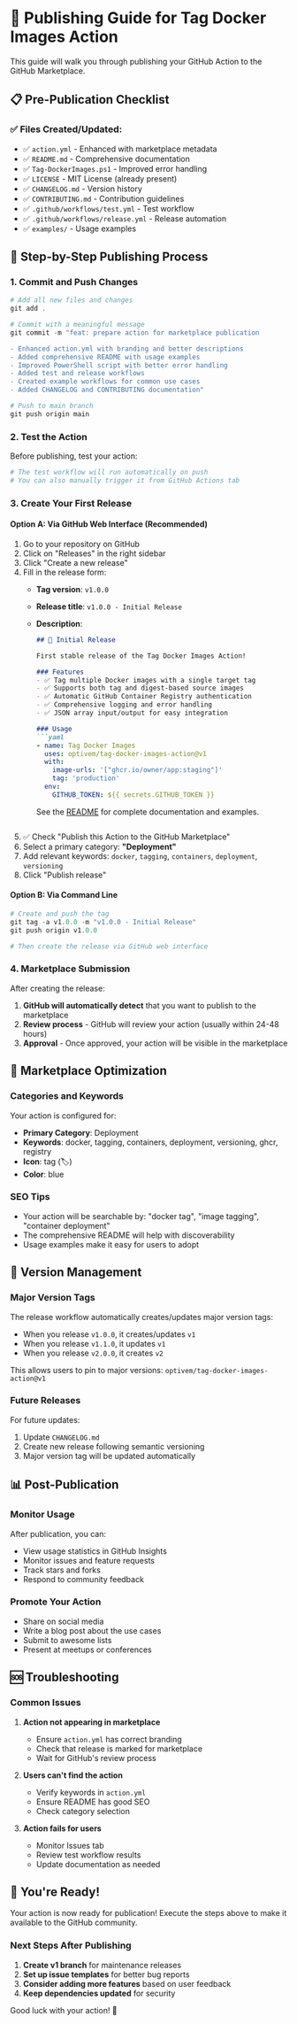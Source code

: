 # 🚀 Publishing Guide for Tag Docker Images Action

This guide will walk you through publishing your GitHub Action to the GitHub Marketplace.

## 📋 Pre-Publication Checklist

### ✅ Files Created/Updated:
- ✅ `action.yml` - Enhanced with marketplace metadata
- ✅ `README.md` - Comprehensive documentation
- ✅ `Tag-DockerImages.ps1` - Improved error handling
- ✅ `LICENSE` - MIT License (already present)
- ✅ `CHANGELOG.md` - Version history
- ✅ `CONTRIBUTING.md` - Contribution guidelines
- ✅ `.github/workflows/test.yml` - Test workflow
- ✅ `.github/workflows/release.yml` - Release automation
- ✅ `examples/` - Usage examples

## 🔧 Step-by-Step Publishing Process

### 1. Commit and Push Changes

```powershell
# Add all new files and changes
git add .

# Commit with a meaningful message
git commit -m "feat: prepare action for marketplace publication

- Enhanced action.yml with branding and better descriptions
- Added comprehensive README with usage examples
- Improved PowerShell script with better error handling
- Added test and release workflows
- Created example workflows for common use cases
- Added CHANGELOG and CONTRIBUTING documentation"

# Push to main branch
git push origin main
```

### 2. Test the Action

Before publishing, test your action:

```powershell
# The test workflow will run automatically on push
# You can also manually trigger it from GitHub Actions tab
```

### 3. Create Your First Release

#### Option A: Via GitHub Web Interface (Recommended)

1. Go to your repository on GitHub
2. Click on "Releases" in the right sidebar
3. Click "Create a new release"
4. Fill in the release form:
   - **Tag version**: `v1.0.0`
   - **Release title**: `v1.0.0 - Initial Release`
   - **Description**:
     ```markdown
     ## 🎉 Initial Release
     
     First stable release of the Tag Docker Images Action!
     
     ### Features
     - ✅ Tag multiple Docker images with a single target tag
     - ✅ Supports both tag and digest-based source images
     - ✅ Automatic GitHub Container Registry authentication
     - ✅ Comprehensive logging and error handling
     - ✅ JSON array input/output for easy integration
     
     ### Usage
     ```yaml
     - name: Tag Docker Images
       uses: optivem/tag-docker-images-action@v1
       with:
         image-urls: '["ghcr.io/owner/app:staging"]'
         tag: 'production'
       env:
         GITHUB_TOKEN: ${{ secrets.GITHUB_TOKEN }}
     ```
     
     See the [README](https://github.com/optivem/tag-docker-images-action/blob/main/README.md) for complete documentation and examples.
     ```
5. ✅ Check "Publish this Action to the GitHub Marketplace"
6. Select a primary category: **"Deployment"**
7. Add relevant keywords: `docker`, `tagging`, `containers`, `deployment`, `versioning`
8. Click "Publish release"

#### Option B: Via Command Line

```powershell
# Create and push the tag
git tag -a v1.0.0 -m "v1.0.0 - Initial Release"
git push origin v1.0.0

# Then create the release via GitHub web interface
```

### 4. Marketplace Submission

After creating the release:

1. **GitHub will automatically detect** that you want to publish to the marketplace
2. **Review process** - GitHub will review your action (usually within 24-48 hours)
3. **Approval** - Once approved, your action will be visible in the marketplace

## 🎯 Marketplace Optimization

### Categories and Keywords

Your action is configured for:
- **Primary Category**: Deployment
- **Keywords**: docker, tagging, containers, deployment, versioning, ghcr, registry
- **Icon**: tag (🏷️)
- **Color**: blue

### SEO Tips

- Your action will be searchable by: "docker tag", "image tagging", "container deployment"
- The comprehensive README will help with discoverability
- Usage examples make it easy for users to adopt

## 🔄 Version Management

### Major Version Tags

The release workflow automatically creates/updates major version tags:
- When you release `v1.0.0`, it creates/updates `v1`
- When you release `v1.1.0`, it updates `v1`
- When you release `v2.0.0`, it creates `v2`

This allows users to pin to major versions: `optivem/tag-docker-images-action@v1`

### Future Releases

For future updates:

1. Update `CHANGELOG.md`
2. Create new release following semantic versioning
3. Major version tag will be updated automatically

## 📊 Post-Publication

### Monitor Usage

After publication, you can:
- View usage statistics in GitHub Insights
- Monitor issues and feature requests
- Track stars and forks
- Respond to community feedback

### Promote Your Action

- Share on social media
- Write a blog post about the use cases
- Submit to awesome lists
- Present at meetups or conferences

## 🆘 Troubleshooting

### Common Issues

1. **Action not appearing in marketplace**
   - Ensure `action.yml` has correct branding
   - Check that release is marked for marketplace
   - Wait for GitHub's review process

2. **Users can't find the action**
   - Verify keywords in `action.yml`
   - Ensure README has good SEO
   - Check category selection

3. **Action fails for users**
   - Monitor Issues tab
   - Review test workflow results
   - Update documentation as needed

## 🎉 You're Ready!

Your action is now ready for publication! Execute the steps above to make it available to the GitHub community.

### Next Steps After Publishing

1. **Create v1 branch** for maintenance releases
2. **Set up issue templates** for better bug reports
3. **Consider adding more features** based on user feedback
4. **Keep dependencies updated** for security

Good luck with your action! 🚀